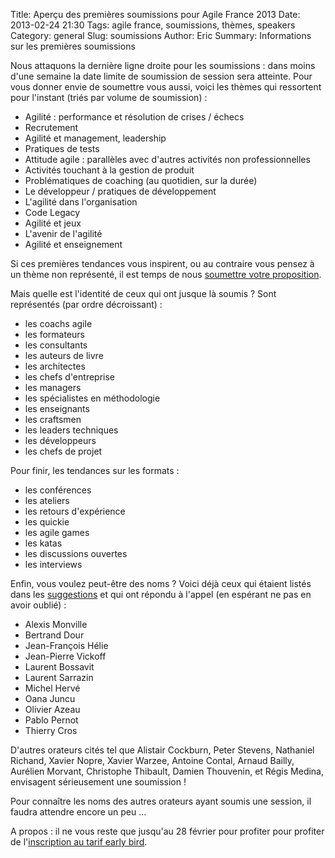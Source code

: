 Title: Aperçu des premières soumissions pour Agile France 2013
Date: 2013-02-24 21:30
Tags: agile france, soumissions, thèmes, speakers
Category: general
Slug: soumissions
Author: Eric
Summary: Informations sur les premières soumissions

Nous attaquons la dernière ligne droite pour les soumissions : dans moins d'une semaine la date limite de soumission de session sera atteinte.
Pour vous donner envie de soumettre vous aussi, voici les thèmes qui ressortent pour l'instant (triés par volume de soumission) :

- Agilité : performance et résolution de crises / échecs
- Recrutement
- Agilité et management, leadership 
- Pratiques de tests
- Attitude agile : parallèles avec d'autres activités non professionnelles
- Activités touchant à la gestion de produit
- Problématiques de coaching (au quotidien, sur la durée)
- Le développeur / pratiques de développement
- L'agilité dans l'organisation
- Code Legacy
- Agilité et jeux
- L'avenir de l'agilité
- Agilité et enseignement

Si ces premières tendances vous inspirent, ou au contraire vous pensez à un thème non représenté, il est temps de nous [soumettre votre proposition][soumettre].

Mais quelle est l'identité de ceux qui ont jusque là soumis ?
Sont représentés (par ordre décroissant) :

- les coachs agile
- les formateurs
- les consultants
- les auteurs de livre
- les architectes
- les chefs d'entreprise
- les managers
- les spécialistes en méthodologie
- les enseignants
- les craftsmen
- les leaders techniques
- les développeurs
- les chefs de projet

Pour finir, les tendances sur les formats :

- les conférences
- les ateliers
- les retours d'expérience
- les quickie
- les agile games
- les katas
- les discussions ouvertes
- les interviews

Enfin, vous voulez peut-être des noms ?
Voici déjà ceux qui étaient listés dans les [suggestions][suggestions] et qui ont répondu à l'appel (en espérant ne pas en avoir oublié) :

- Alexis Monville
- Bertrand Dour
- Jean-François Hélie
- Jean-Pierre Vickoff
- Laurent Bossavit
- Laurent Sarrazin
- Michel Hervé
- Oana Juncu
- Olivier Azeau
- Pablo Pernot
- Thierry Cros
 
D'autres orateurs cités tel que Alistair Cockburn, Peter Stevens, Nathaniel Richand, Xavier Nopre, Xavier Warzee, Antoine Contal, Arnaud Bailly, Aurélien Morvant, Christophe Thibault, Damien Thouvenin, et Régis Medina, envisagent sérieusement une soumission !

Pour connaître les noms des autres orateurs ayant soumis une session, il faudra attendre encore un peu ...

A propos : il ne vous reste que jusqu'au 28 février pour profiter pour profiter de l'[inscription au tarif early bird][sinscrire].

[soumettre]: https://docs.google.com/spreadsheet/viewform?formkey=dGpiVVJkSE1CV1dMeWxPMFVUQUZySmc6MQ "soumettre une proposition"
[sinscrire]: http://www.conference-agile.fr/ "s'inscrire à la conférence"
[suggestions]: http://www.conference-agile.fr/suggestions.html "suggestions d'orateurs"
